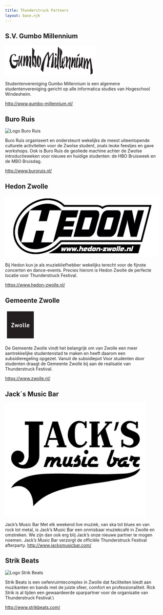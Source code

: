 ```yaml
---
title: Thunderstruck Partners
layout: base.njk
---
```


## S.V. Gumbo Millennium

![Logo Gumbo Millennium](images/partners/gumbo-millennium.png)

Studentenvereniging Gumbo Millennium is een algemene studentenvereniging gericht op alle informatica studies van Hogeschool Windesheim.

http://www.gumbo-millennium.nl/

## Buro Ruis

![Logo Buro Ruis](images/partners/buro-ruis.png)

Buro Ruis organiseert en ondersteunt wekelijks de meest uiteenlopende culturele activiteiten voor de Zwolse student, zoals leuke feestjes en gave workshops. Ook is Buro Ruis de geoliede machine achter de Zwolse introductieweken voor nieuwe en huidige studenten: de HBO Bruisweek en de MBO Bruisdag.

http://www.buroruis.nl/

## Hedon Zwolle

![Logo Hedon](images/partners/hedon.jpg)

Bij Hedon kun je als muziekliefhebber wekelijks terecht voor de fijnste concerten en dance-events. Precies hierom is Hedon Zwolle de perfecte locatie voor Thunderstruck Festival.

https://www.hedon-zwolle.nl/

## Gemeente Zwolle

![Logo Gemeente Zwolle](images/partners/gemeente-zwolle.png)

De Gemeente Zwolle vindt het belangrijk om van Zwolle een meer aantrekkelijke studentenstad te maken en heeft daarom een subsidieregeling opgezet. Vanuit de subsidiepot Voor studenten door studenten draagt de Gemeente Zwolle bij aan de realisatie van Thunderstruck Festival.

https://www.zwolle.nl/

## Jack´s Music Bar

![Logo Jack's Music Bar](images/partners/jacks-music-bar.png)

Jack’s Music Bar Met elk weekend live muziek, van ska tot blues en van rock tot metal, is Jack’s Music Bar een onmisbaar muziekcafé in Zwolle en omstreken. We zijn dan ook erg blij Jack’s onze nieuwe partner te mogen noemen. Jack’s Music Bar verzorgt de officiële Thunderstruck Festival afterparty.
http://www.jacksmusicbar.com/


## Strik Beats

![Logo Strik Beats](images/partners/strik-beats.jpg)

Strik Beats is een oefenruimtecomplex in Zwolle dat faciliteiten biedt aan muzikanten en bands met de juiste sfeer, comfort en professionaliteit. Rick Strik is al tijden een gewaardeerde sparpartner voor de organisatie van Thunderstruck Festival.\

http://www.strikbeats.com/

